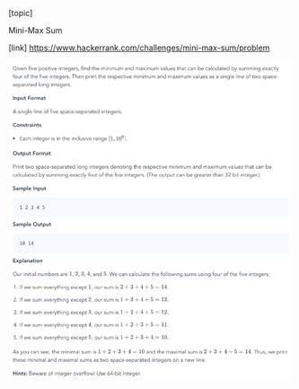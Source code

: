 [topic]

Mini-Max Sum

[link]
https://www.hackerrank.com/challenges/mini-max-sum/problem


![Alt text](mm.png?raw=true "Title")